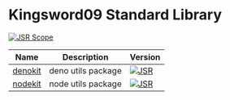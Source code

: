 # Kingsword09 Standard Library

[![JSR Scope](https://jsr.io/badges/@kingsword09)](https://jsr.io/@kingsword09)

| Name                          | Description        | Version                                                                                   |
| ----------------------------- | ------------------ | ----------------------------------------------------------------------------------------- |
| [denokit](./packages/denokit) | deno utils package | [![JSR](https://jsr.io/badges/@kingsword/denokit)](https://jsr.io/@kingsword/denokit) |
| [nodekit](./packages/nodekit) | node utils package | [![JSR](https://jsr.io/badges/@kingsword/nodekit)](https://jsr.io/@kingsword/nodekit) |
